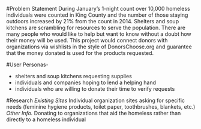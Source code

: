 #Problem Statement
During January’s 1-night count over 10,000 homeless individuals were counted in King County and the number of those staying outdoors increased by 21% from the count in 2014. Shelters and soup kitchens are scrambling for resources to serve the population. There are many people who would like to help but want to know without a doubt how their money will be used. This project would connect donors with organizations via wishlists in the style of DonorsChoose.org and guarantee that the money donated is used for the products requested.

#User Personas- 
- shelters and soup kitchens requesting supplies
- individuals and companies hoping to lend a helping hand
- individuals who are willing to donate their time to verify requests

#Research
_Existing Sites_
Individual organization sites asking for specific needs (feminine hygiene products, toilet paper, toothbrushes, blankets, etc.)
_Other Info._
Donating to organizations that aid the homeless rather than directly to a homeless individual
